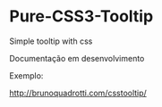Pure-CSS3-Tooltip
===========

Simple tooltip with css

Documentação em desenvolvimento

Exemplo:

http://brunoquadrotti.com/csstooltip/

